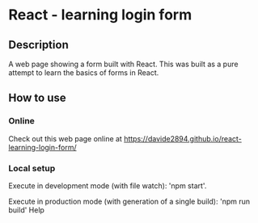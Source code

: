 # React - learning login form

## Description
A web page showing a form built with React. This was built as a pure attempt to learn the basics of forms in React.

## How to use
### Online
Check out this web page online at https://davide2894.github.io/react-learning-login-form/
### Local setup
Execute in development mode (with file watch): 'npm start'.

Execute in production mode (with generation of a single build): 'npm run build'
Help